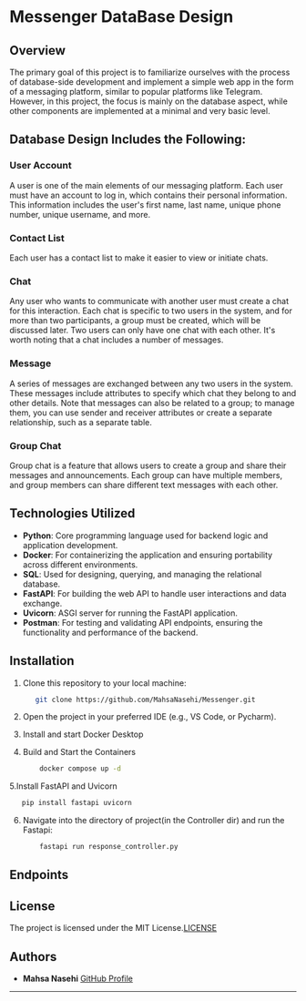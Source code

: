 # Messenger DataBase Design
## Overview
The primary goal of this project is to familiarize ourselves with the process of database-side development and implement a simple web app in the form of a messaging platform, similar to popular platforms like Telegram. However, in this project, the focus is mainly on the database aspect, while other components are implemented at a minimal and very basic level.

## Database Design Includes the Following:
### User Account
A user is one of the main elements of our messaging platform. Each user must have an account to log in, which contains their personal information. This information includes the user's first name, last name, unique phone number, unique username, and more.

### Contact List
Each user has a contact list to make it easier to view or initiate chats.

### Chat
Any user who wants to communicate with another user must create a chat for this interaction. Each chat is specific to two users in the system, and for more than two participants, a group must be created, which will be discussed later. Two users can only have one chat with each other. It's worth noting that a chat includes a number of messages.

### Message
A series of messages are exchanged between any two users in the system. These messages include attributes to specify which chat they belong to and other details. Note that messages can also be related to a group; to manage them, you can use sender and receiver attributes or create a separate relationship, such as a separate table.

### Group Chat
Group chat is a feature that allows users to create a group and share their messages and announcements. Each group can have multiple members, and group members can share different text messages with each other.

## Technologies Utilized

- **Python**: Core programming language used for backend logic and application development.
- **Docker**: For containerizing the application and ensuring portability across different environments.
- **SQL**: Used for designing, querying, and managing the relational database.
- **FastAPI**: For building the web API to handle user interactions and data exchange.
- **Uvicorn**: ASGI server for running the FastAPI application.
- **Postman**: For testing and validating API endpoints, ensuring the functionality and performance of the backend.


## Installation

1. Clone this repository to your local machine:
   ```bash
      git clone https://github.com/MahsaNasehi/Messenger.git
   ```
2. Open the project in your preferred IDE (e.g., VS Code, or Pycharm).

3. Install and start Docker Desktop
4. Build and Start the Containers
   ```bash
       docker compose up -d
   ```
5.Install FastAPI and Uvicorn
   ```bash
      pip install fastapi uvicorn
   ```
6. Navigate into the directory of project(in the Controller dir) and run the Fastapi:
   ```bash
       fastapi run response_controller.py
   ```

## Endpoints



## License

The project is licensed under the MIT License.[LICENSE](LICENSE)

## Authors  
- **Mahsa Nasehi** [GitHub Profile](https://github.com/MahsaNasehi)
---
